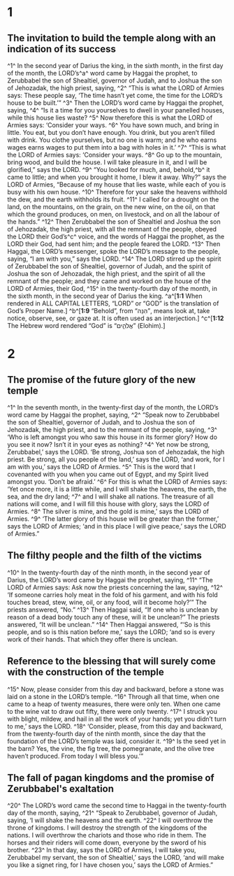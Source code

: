 # 1 
## The invitation to build the temple along with an indication of its success
^1^ In the second year of Darius the king, in the sixth month, in the first day of the month, the LORD’s^a^ word came by Haggai the prophet, to Zerubbabel the son of Shealtiel, governor of Judah, and to Joshua the son of Jehozadak, the high priest, saying, ^2^ “This is what the LORD of Armies says: These people say, ‘The time hasn’t yet come, the time for the LORD’s house to be built.’” ^3^ Then the LORD’s word came by Haggai the prophet, saying, ^4^ “Is it a time for you yourselves to dwell in your panelled houses, while this house lies waste? ^5^ Now therefore this is what the LORD of Armies says: ‘Consider your ways. ^6^ You have sown much, and bring in little. You eat, but you don’t have enough. You drink, but you aren’t filled with drink. You clothe yourselves, but no one is warm; and he who earns wages earns wages to put them into a bag with holes in it.’ ^7^ “This is what the LORD of Armies says: ‘Consider your ways. ^8^ Go up to the mountain, bring wood, and build the house. I will take pleasure in it, and I will be glorified,” says the LORD. ^9^ “You looked for much, and, behold,^b^ it came to little; and when you brought it home, I blew it away. Why?” says the LORD of Armies, “Because of my house that lies waste, while each of you is busy with his own house. ^10^ Therefore for your sake the heavens withhold the dew, and the earth withholds its fruit. ^11^ I called for a drought on the land, on the mountains, on the grain, on the new wine, on the oil, on that which the ground produces, on men, on livestock, and on all the labour of the hands.” ^12^ Then Zerubbabel the son of Shealtiel and Joshua the son of Jehozadak, the high priest, with all the remnant of the people, obeyed the LORD their God’s^c^ voice, and the words of Haggai the prophet, as the LORD their God, had sent him; and the people feared the LORD. ^13^ Then Haggai, the LORD’s messenger, spoke the LORD’s message to the people, saying, “I am with you,” says the LORD. ^14^ The LORD stirred up the spirit of Zerubbabel the son of Shealtiel, governor of Judah, and the spirit of Joshua the son of Jehozadak, the high priest, and the spirit of all the remnant of the people; and they came and worked on the house of the LORD of Armies, their God, ^15^ in the twenty-fourth day of the month, in the sixth month, in the second year of Darius the king. 
^a^[**1:1** When rendered in ALL CAPITAL LETTERS, “LORD” or “GOD” is the translation of God’s Proper Name.] ^b^[**1:9** “Behold”, from “הִנֵּה”, means look at, take notice, observe, see, or gaze at. It is often used as an interjection.] ^c^[**1:12** The Hebrew word rendered “God” is “אֱלֹהִ֑ים” (Elohim).]

# 2 
## The promise of the future glory of the new temple
^1^ In the seventh month, in the twenty-first day of the month, the LORD’s word came by Haggai the prophet, saying, ^2^ “Speak now to Zerubbabel the son of Shealtiel, governor of Judah, and to Joshua the son of Jehozadak, the high priest, and to the remnant of the people, saying, ^3^ ‘Who is left amongst you who saw this house in its former glory? How do you see it now? Isn’t it in your eyes as nothing? ^4^ Yet now be strong, Zerubbabel,’ says the LORD. ‘Be strong, Joshua son of Jehozadak, the high priest. Be strong, all you people of the land,’ says the LORD, ‘and work, for I am with you,’ says the LORD of Armies. ^5^ This is the word that I covenanted with you when you came out of Egypt, and my Spirit lived amongst you. ‘Don’t be afraid.’ ^6^ For this is what the LORD of Armies says: ‘Yet once more, it is a little while, and I will shake the heavens, the earth, the sea, and the dry land; ^7^ and I will shake all nations. The treasure of all nations will come, and I will fill this house with glory, says the LORD of Armies. ^8^ The silver is mine, and the gold is mine,’ says the LORD of Armies. ^9^ ‘The latter glory of this house will be greater than the former,’ says the LORD of Armies; ‘and in this place I will give peace,’ says the LORD of Armies.”

## The filthy people and the filth of the victims
^10^ In the twenty-fourth day of the ninth month, in the second year of Darius, the LORD’s word came by Haggai the prophet, saying, ^11^ “The LORD of Armies says: Ask now the priests concerning the law, saying, ^12^ ‘If someone carries holy meat in the fold of his garment, and with his fold touches bread, stew, wine, oil, or any food, will it become holy?’” The priests answered, “No.” ^13^ Then Haggai said, “If one who is unclean by reason of a dead body touch any of these, will it be unclean?” The priests answered, “It will be unclean.” ^14^ Then Haggai answered, “‘So is this people, and so is this nation before me,’ says the LORD; ‘and so is every work of their hands. That which they offer there is unclean.

## Reference to the blessing that will surely come with the construction of the temple
^15^ Now, please consider from this day and backward, before a stone was laid on a stone in the LORD’s temple. ^16^ Through all that time, when one came to a heap of twenty measures, there were only ten. When one came to the wine vat to draw out fifty, there were only twenty. ^17^ I struck you with blight, mildew, and hail in all the work of your hands; yet you didn’t turn to me,’ says the LORD. ^18^ ‘Consider, please, from this day and backward, from the twenty-fourth day of the ninth month, since the day that the foundation of the LORD’s temple was laid, consider it. ^19^ Is the seed yet in the barn? Yes, the vine, the fig tree, the pomegranate, and the olive tree haven’t produced. From today I will bless you.’”

## The fall of pagan kingdoms and the promise of Zerubbabel's exaltation
^20^ The LORD’s word came the second time to Haggai in the twenty-fourth day of the month, saying, ^21^ “Speak to Zerubbabel, governor of Judah, saying, ‘I will shake the heavens and the earth. ^22^ I will overthrow the throne of kingdoms. I will destroy the strength of the kingdoms of the nations. I will overthrow the chariots and those who ride in them. The horses and their riders will come down, everyone by the sword of his brother. ^23^ In that day, says the LORD of Armies, I will take you, Zerubbabel my servant, the son of Shealtiel,’ says the LORD, ‘and will make you like a signet ring, for I have chosen you,’ says the LORD of Armies.” 